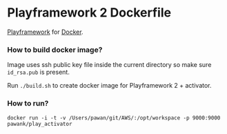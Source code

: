 # Playframework 2 Dockerfile

[Playframework](http://www.playframework.com/) for [Docker](https://www.docker.com/).


### How to build docker image?

Image uses ssh public key file inside the current directory so make sure ```id_rsa.pub``` is present.

Run ```./build.sh``` to create docker image for Playframework 2 + activator.

### How to run?

```
docker run -i -t -v /Users/pawan/git/AWS/:/opt/workspace -p 9000:9000 pawank/play_activator
```
